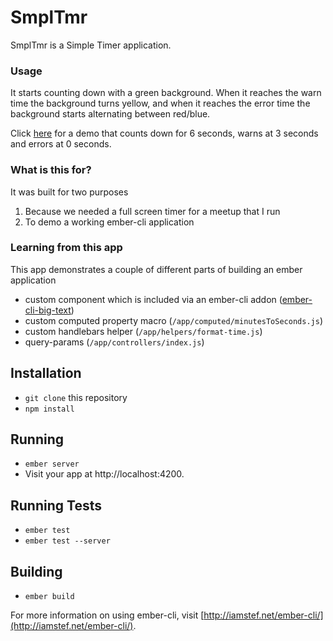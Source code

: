 # SmplTmr

SmplTmr is a Simple Timer application.

### Usage 

It starts counting down with a green background. When it reaches the warn time the background turns yellow, and when it reaches the error time the background starts alternating between red/blue.

Click [here](http://www.smpltmr.com/?start=.1&warn=.05) for a demo that counts down for 6 seconds, warns at 3 seconds and errors at 0 seconds.

### What is this for?

It was built for two purposes  

1. Because we needed a full screen timer for a meetup that I run
1. To demo a working ember-cli application

### Learning from this app

This app demonstrates a couple of different parts of building an ember  application

* custom component which is included via an ember-cli addon ([ember-cli-big-text](https://github.com/tikotzky/ember-cli-big-text))
* custom computed property macro (`/app/computed/minutesToSeconds.js`)
* custom handlebars helper (`/app/helpers/format-time.js`)
* query-params (`/app/controllers/index.js`)

## Installation

* `git clone` this repository
* `npm install`

## Running

* `ember server`
* Visit your app at http://localhost:4200.

## Running Tests

* `ember test`
* `ember test --server`

## Building

* `ember build`

For more information on using ember-cli, visit [http://iamstef.net/ember-cli/](http://iamstef.net/ember-cli/).
